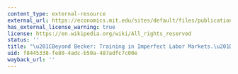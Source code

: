```yaml
---
content_type: external-resource
external_url: https://economics.mit.edu/sites/default/files/publications/beyond-becker-training-in-imperfect-labor-markets..pdf
has_external_license_warning: true
license: https://en.wikipedia.org/wiki/All_rights_reserved
status: ''
title: "\u201CBeyond Becker: Training in Imperfect Labor Markets.\u201D (PDF)"
uid: f8445338-fe80-4adc-b50a-487adfc7c00e
wayback_url: ''
---
```

